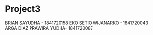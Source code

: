 # Project3

BRIAN SAYUDHA - 1841720158
EKO SETIO WIJANARKO - 1841720043
ARGA DIAZ PRAWIRA YUDHA- 1841720087
